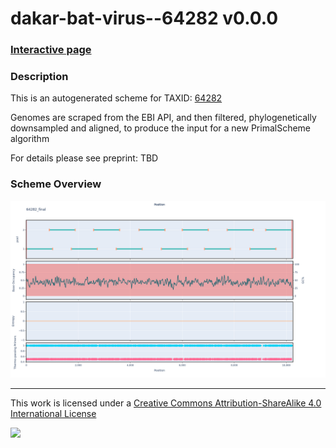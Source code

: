 # dakar-bat-virus--64282 v0.0.0

### [Interactive page](https://chrisgkent.github.io/schemes/dakar-bat-virus--64282-1000-v0.0.0)

### Description

This is an autogenerated scheme for TAXID: [64282](https://www.ncbi.nlm.nih.gov/Taxonomy/Browser/wwwtax.cgi?mode=Info&id=64282&lvl=3&lin=f&keep=1&srchmode=1&unlock)

Genomes are scraped from the EBI API, and then filtered, phylogenetically downsampled and aligned, to produce the input for a new PrimalScheme algorithm

For details please see preprint: TBD

### Scheme Overview

![Alt text](work/64282_final.png '64282_final.png')

------------------------------------------------------------------------

This work is licensed under a [Creative Commons Attribution-ShareAlike 4.0 International License](http://creativecommons.org/licenses/by-sa/4.0/) 

![](https://i.creativecommons.org/l/by-sa/4.0/88x31.png)